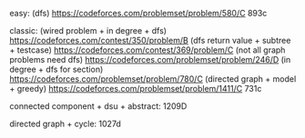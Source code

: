 easy:
(dfs)
 https://codeforces.com/problemset/problem/580/C
893c


classic:
(wired problem + in degree + dfs)
https://codeforces.com/contest/350/problem/B
(dfs return value + subtree + testcase)
https://codeforces.com/contest/369/problem/C
(not all graph problems need dfs)
https://codeforces.com/problemset/problem/246/D
(in degree + dfs for section)
https://codeforces.com/problemset/problem/780/C
(directed graph + model + greedy)
https://codeforces.com/problemset/problem/1411/C
731c

connected component + dsu + abstract:
1209D

directed graph + cycle:
1027d